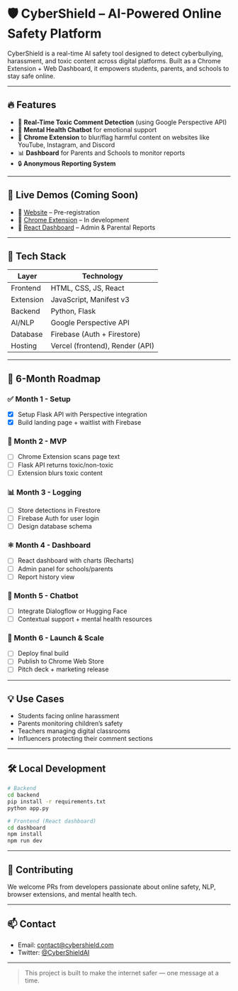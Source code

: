 # 🛡️ CyberShield – AI-Powered Online Safety Platform

CyberShield is a real-time AI safety tool designed to detect cyberbullying, harassment, and toxic content across digital platforms. Built as a Chrome Extension + Web Dashboard, it empowers students, parents, and schools to stay safe online.

---

## 🔥 Features
- 🚫 **Real-Time Toxic Comment Detection** (using Google Perspective API)
- 🧠 **Mental Health Chatbot** for emotional support
- 🧩 **Chrome Extension** to blur/flag harmful content on websites like YouTube, Instagram, and Discord
- 📊 **Dashboard** for Parents and Schools to monitor reports
- 🔒 **Anonymous Reporting System**

---

## 🚀 Live Demos (Coming Soon)
- 🔗 [Website](#) – Pre-registration
- 🔗 [Chrome Extension](#) – In development
- 🔗 [React Dashboard](#) – Admin & Parental Reports

---

## 🧱 Tech Stack
| Layer         | Technology               |
|---------------|---------------------------|
| Frontend      | HTML, CSS, JS, React      |
| Extension     | JavaScript, Manifest v3   |
| Backend       | Python, Flask             |
| AI/NLP        | Google Perspective API    |
| Database      | Firebase (Auth + Firestore) |
| Hosting       | Vercel (frontend), Render (API) |

---

## 📅 6-Month Roadmap

### ✅ Month 1 - Setup
- [x] Setup Flask API with Perspective integration
- [x] Build landing page + waitlist with Firebase

### 🧩 Month 2 - MVP
- [ ] Chrome Extension scans page text
- [ ] Flask API returns toxic/non-toxic
- [ ] Extension blurs toxic content

### 📊 Month 3 - Logging
- [ ] Store detections in Firestore
- [ ] Firebase Auth for user login
- [ ] Design database schema

### ⚛️ Month 4 - Dashboard
- [ ] React dashboard with charts (Recharts)
- [ ] Admin panel for schools/parents
- [ ] Report history view

### 🧠 Month 5 - Chatbot
- [ ] Integrate Dialogflow or Hugging Face
- [ ] Contextual support + mental health resources

### 🚀 Month 6 - Launch & Scale
- [ ] Deploy final build
- [ ] Publish to Chrome Web Store
- [ ] Pitch deck + marketing release

---

## 💡 Use Cases
- Students facing online harassment
- Parents monitoring children’s safety
- Teachers managing digital classrooms
- Influencers protecting their comment sections

---

## 🛠️ Local Development
```bash
# Backend
cd backend
pip install -r requirements.txt
python app.py

# Frontend (React dashboard)
cd dashboard
npm install
npm run dev
```

---

## 🧠 Contributing
We welcome PRs from developers passionate about online safety, NLP, browser extensions, and mental health tech.

---

## 📫 Contact
- Email: contact@cybershield.com
- Twitter: [@CyberShieldAI](https://twitter.com/CyberShieldAI)

---

> This project is built to make the internet safer — one message at a time.


